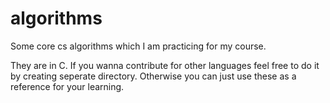 # algorithms

Some core cs algorithms which I am practicing for my course.

They are in C. If you wanna contribute for other languages feel free to do it by creating seperate directory. Otherwise you can just use these as a reference for your learning.